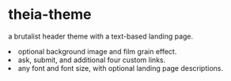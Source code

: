 # theia-theme

a brutalist header theme with a text-based landing page.

<li>optional background image and film grain effect.
<li>ask, submit, and additional four custom links.
<li>any font and font size, with optional landing page descriptions.
